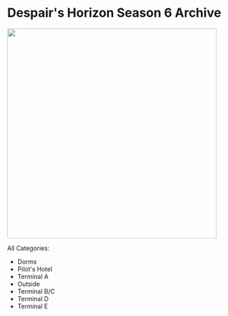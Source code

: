 # Despair's Horizon Season 6 Archive

<img src="https://cdn.discordapp.com/attachments/782106320395436032/790250569859334153/S6.png" width="480">

All Categories:

* Dorms
* Pilot's Hotel
* Terminal A
* Outside
* Terminal B/C
* Terminal D
* Terminal E
